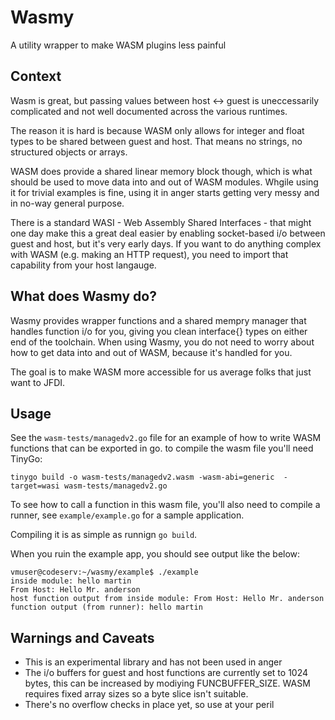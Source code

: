 # Wasmy
A utility wrapper to make WASM plugins less painful

## Context
Wasm is great, but passing values between host <-> guest is uneccessarily complicated and not well documented across the various runtimes. 

The reason it is hard is because WASM only allows for integer and float types to be shared between guest and host. That means no strings, no structured objects or arrays.

WASM does provide a shared linear memory block though, which is what should be used to move data into and out of WASM modules. Whgile using it for trivial examples is fine, using it in anger starts getting very messy and in no-way general purpose.

There is a standard WASI - Web Assembly Shared Interfaces - that might one day make this a great deal easier by enabling socket-based i/o between guest and host, but it's very early days. If you want to do anything complex with WASM (e.g. making an HTTP request), you need to import that capability from your host langauge. 

## What does Wasmy do?
Wasmy provides wrapper functions and a shared mempry manager that handles function i/o for you, giving you clean interface{} types on either end of the toolchain. When using Wasmy, you do not need to worry about how to get data into and out of WASM, because it's handled for you. 

The goal is to make WASM more accessible for us average folks that just want to JFDI.

## Usage

See the `wasm-tests/managedv2.go` file for an example of how to write WASM functions that can be exported in go. to compile the wasm file you'll need TinyGo:

```
tinygo build -o wasm-tests/managedv2.wasm -wasm-abi=generic  -target=wasi wasm-tests/managedv2.go
```

To see how to call a function in this wasm file, you'll also need to compile a runner, see `example/example.go` for a sample application. 

Compiling it is as simple as runnign `go build`.

When you ruin the example app, you should see output like the below:

```
vmuser@codeserv:~/wasmy/example$ ./example 
inside module: hello martin
From Host: Hello Mr. anderson
host function output from inside module: From Host: Hello Mr. anderson
function output (from runner): hello martin 
```

## Warnings and Caveats

- This is an experimental library and has not been used in anger
- The i/o buffers for guest and host functions are currently set to 1024 bytes, this can be increased by modiying FUNCBUFFER_SIZE. WASM requires fixed array sizes so a byte slice isn't suitable.
- There's no overflow checks in place yet, so use at your peril
